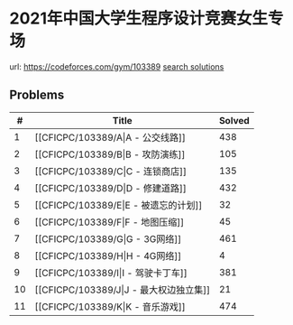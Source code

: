 # 2021年中国大学生程序设计竞赛女生专场

url: https://codeforces.com/gym/103389
[search solutions](https://www.google.com/search?q=Solution+OR+題解+2021年中国大学生程序设计竞赛女生专场)

## Problems

| # | Title | Solved |
| --- | --- | --- |
|1|[[CFICPC/103389/A\|A - 公交线路]]|438|
|2|[[CFICPC/103389/B\|B - 攻防演练]]|105|
|3|[[CFICPC/103389/C\|C - 连锁商店]]|135|
|4|[[CFICPC/103389/D\|D - 修建道路]]|432|
|5|[[CFICPC/103389/E\|E - 被遗忘的计划]]|32|
|6|[[CFICPC/103389/F\|F - 地图压缩]]|45|
|7|[[CFICPC/103389/G\|G - 3G网络]]|461|
|8|[[CFICPC/103389/H\|H - 4G网络]]|4|
|9|[[CFICPC/103389/I\|I - 驾驶卡丁车]]|381|
|10|[[CFICPC/103389/J\|J - 最大权边独立集]]|21|
|11|[[CFICPC/103389/K\|K - 音乐游戏]]|474|
